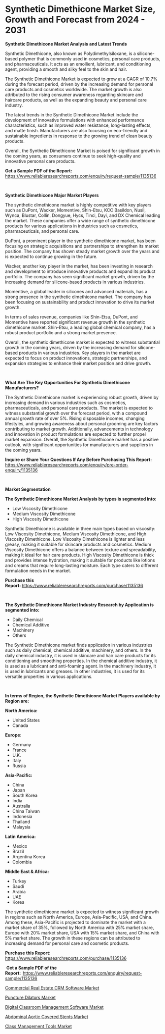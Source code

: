 <p><h1>Synthetic Dimethicone Market Size, Growth and Forecast from 2024 - 2031</h1></p><p><strong>Synthetic Dimethicone Market Analysis and Latest Trends</strong></p>
<p><p>Synthetic Dimethicone, also known as Polydimethylsiloxane, is a silicone-based polymer that is commonly used in cosmetics, personal care products, and pharmaceuticals. It acts as an emollient, lubricant, and conditioning agent, providing a smooth and silky feel to the skin and hair.</p><p>The Synthetic Dimethicone Market is expected to grow at a CAGR of 10.7% during the forecast period, driven by the increasing demand for personal care products and cosmetics worldwide. The market growth is also attributed to the rising consumer awareness regarding skincare and haircare products, as well as the expanding beauty and personal care industry.</p><p>The latest trends in the Synthetic Dimethicone Market include the development of innovative formulations with enhanced performance characteristics, such as improved water resistance, long-lasting effects, and matte finish. Manufacturers are also focusing on eco-friendly and sustainable ingredients in response to the growing trend of clean beauty products.</p><p>Overall, the Synthetic Dimethicone Market is poised for significant growth in the coming years, as consumers continue to seek high-quality and innovative personal care products.</p></p>
<p><strong>Get a Sample PDF of the Report:&nbsp;</strong> <a href="https://www.reliableresearchreports.com/enquiry/request-sample/1135136">https://www.reliableresearchreports.com/enquiry/request-sample/1135136</a></p>
<p>&nbsp;</p>
<p><strong>Synthetic Dimethicone Major Market Players</strong></p>
<p><p>The synthetic dimethicone market is highly competitive with key players such as DuPont, Wacker, Momentive, Shin-Etsu, KCC Basildon, Nusil, Wynca, Blustar, Collin, Dongyue, Hycs, Tinci, Dayi, and DX Chemical leading the market. These companies offer a wide range of synthetic dimethicone products for various applications in industries such as cosmetics, pharmaceuticals, and personal care.</p><p>DuPont, a prominent player in the synthetic dimethicone market, has been focusing on strategic acquisitions and partnerships to strengthen its market position. The company has shown steady market growth over the years and is expected to continue growing in the future.</p><p>Wacker, another key player in the market, has been investing in research and development to introduce innovative products and expand its product portfolio. The company has seen significant market growth, driven by the increasing demand for silicone-based products in various industries.</p><p>Momentive, a global leader in silicones and advanced materials, has a strong presence in the synthetic dimethicone market. The company has been focusing on sustainability and product innovation to drive its market growth.</p><p>In terms of sales revenue, companies like Shin-Etsu, DuPont, and Momentive have reported significant revenue growth in the synthetic dimethicone market. Shin-Etsu, a leading global chemical company, has a robust product portfolio and a strong market presence.</p><p>Overall, the synthetic dimethicone market is expected to witness substantial growth in the coming years, driven by the increasing demand for silicone-based products in various industries. Key players in the market are expected to focus on product innovations, strategic partnerships, and expansion strategies to enhance their market position and drive growth.</p></p>
<p>&nbsp;</p>
<p><strong>What Are The Key Opportunities For Synthetic Dimethicone Manufacturers?</strong></p>
<p><p>The Synthetic Dimethicone market is experiencing robust growth, driven by increasing demand in various industries such as cosmetics, pharmaceuticals, and personal care products. The market is expected to witness substantial growth over the forecast period, with a compound annual growth rate of over 5%. Rising disposable incomes, changing lifestyles, and growing awareness about personal grooming are key factors contributing to market growth. Additionally, advancements in technology and innovation in product formulations are expected to further propel market expansion. Overall, the Synthetic Dimethicone market has a positive outlook, with significant opportunities for manufacturers and suppliers in the coming years.</p></p>
<p><strong>Inquire or Share Your Questions If Any Before Purchasing This Report:</strong> <a href="https://www.reliableresearchreports.com/enquiry/pre-order-enquiry/1135136">https://www.reliableresearchreports.com/enquiry/pre-order-enquiry/1135136</a></p>
<p>&nbsp;</p>
<p><strong>Market Segmentation</strong></p>
<p><strong>The Synthetic Dimethicone Market Analysis by types is segmented into:</strong></p>
<p><ul><li>Low Viscosity Dimethicone</li><li>Medium Viscosity Dimethicone</li><li>High Viscosity Dimethicone</li></ul></p>
<p><p>Synthetic Dimethicone is available in three main types based on viscosity: Low Viscosity Dimethicone, Medium Viscosity Dimethicone, and High Viscosity Dimethicone. Low Viscosity Dimethicone is lighter and less greasy, making it suitable for skincare products and cosmetics. Medium Viscosity Dimethicone offers a balance between texture and spreadability, making it ideal for hair care products. High Viscosity Dimethicone is thick and provides intense hydration, making it suitable for products like lotions and creams that require long-lasting moisture. Each type caters to different formulation needs in the market.</p></p>
<p><strong>Purchase this Report:&nbsp;</strong><a href="https://www.reliableresearchreports.com/purchase/1135136">https://www.reliableresearchreports.com/purchase/1135136</a></p>
<p>&nbsp;</p>
<p><strong>The Synthetic Dimethicone Market Industry Research by Application is segmented into:</strong></p>
<p><ul><li>Daily Chemical</li><li>Chemical Additive</li><li>Machinery</li><li>Others</li></ul></p>
<p><p>The Synthetic Dimethicone market finds application in various industries such as daily chemical, chemical additive, machinery, and others. In the daily chemical industry, it is used in skincare and hair care products for its conditioning and smoothing properties. In the chemical additive industry, it is used as a lubricant and anti-foaming agent. In the machinery industry, it is used in lubricants and greases. In other industries, it is used for its versatile properties in various applications.</p></p>
<p>&nbsp;</p>
<p><strong>In terms of Region, the Synthetic Dimethicone Market Players available by Region are:</strong></p>
<p>
    <p> <strong> North America: </strong>
        <ul>
            <li>United States</li>
            <li>Canada</li>
        </ul>
        </p> 
    <p> <strong> Europe: </strong>
        <ul>
            <li>Germany</li>
            <li>France</li>
            <li>U.K.</li>
            <li>Italy</li>
            <li>Russia</li>
        </ul>
        </p> 
    <p> <strong> Asia-Pacific: </strong>
        <ul>
            <li>China</li>
            <li>Japan</li>
            <li>South Korea</li>
            <li>India</li>
            <li>Australia</li>
            <li>China Taiwan</li>
            <li>Indonesia</li>
            <li>Thailand</li>
            <li>Malaysia</li>
        </ul>
        </p> 
    <p> <strong> Latin America: </strong>
        <ul>
            <li>Mexico</li>
            <li>Brazil</li>
            <li>Argentina Korea</li>
            <li>Colombia</li>
        </ul>
        </p> 
    <p> <strong> Middle East & Africa: </strong>
        <ul>
            <li>Turkey</li>
            <li>Saudi</li>
            <li>Arabia</li>
            <li>UAE</li>
            <li>Korea</li>
        </ul>
    </p>
    </p>
<p><p>The synthetic dimethicone market is expected to witness significant growth in regions such as North America, Europe, Asia-Pacific, USA, and China. Among these, Asia-Pacific is projected to dominate the market with a market share of 35%, followed by North America with 25% market share, Europe with 20% market share, USA with 15% market share, and China with 5% market share. The growth in these regions can be attributed to increasing demand for personal care and cosmetic products.</p></p>
<p><strong>Purchase this Report: </strong><a href="https://www.reliableresearchreports.com/purchase/1135136">https://www.reliableresearchreports.com/purchase/1135136</a></p>
<p>&nbsp;<strong>Get a Sample PDF of the Report:&nbsp;&nbsp;</strong><a href="https://www.reliableresearchreports.com/enquiry/request-sample/1135136">https://www.reliableresearchreports.com/enquiry/request-sample/1135136</a></p>
<p><strong></strong></p>
<p><p><a href="https://medium.com/@vincentalvarez1980/commercial-real-estate-crm-software-market-size-and-market-trends-complete-industry-overview-2024-59448a79b3e3">Commercial Real Estate CRM Software Market</a></p><p><a href="https://github.com/gdfhhhj/Market-Research-Report-List-3/blob/main/puncture-dilators-market.md">Puncture Dilators Market</a></p><p><a href="https://medium.com/@debramedina73/digital-classroom-management-software-market-analysis-and-sze-forecasted-for-period-from-2024-to-06fb610d2d37">Digital Classroom Management Software Market</a></p><p><a href="https://github.com/RichRobinson5/Market-Research-Report-List-3/blob/main/abdominal-aortic-covered-stents-market.md">Abdominal Aortic Covered Stents Market</a></p><p><a href="https://medium.com/@debramedina73/class-management-tools-market-furnishes-information-on-market-share-market-trends-and-market-7ae0853f824f">Class Management Tools Market</a></p></p>